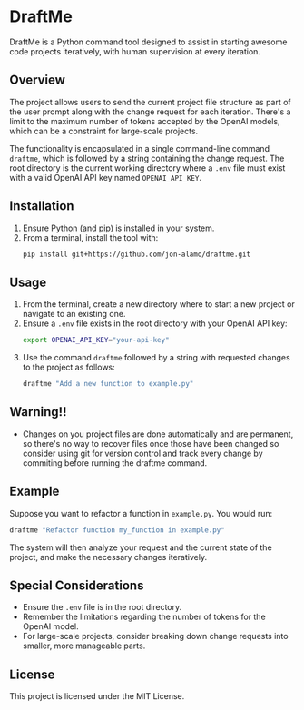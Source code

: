 
# DraftMe

DraftMe is a Python command tool designed to assist in starting awesome code projects iteratively, with human supervision at every iteration. 

## Overview

The project allows users to send the current project file structure as part of the user prompt along with the change request for each iteration. There's a limit to the maximum number of tokens accepted by the OpenAI models, which can be a constraint for large-scale projects.

The functionality is encapsulated in a single command-line command `draftme`, which is followed by a string containing the change request. The root directory is the current working directory where a `.env` file must exist with a valid OpenAI API key named `OPENAI_API_KEY`.

## Installation

1. Ensure Python (and pip) is installed in your system.
2. From a terminal, install the tool with:
    ```bash
    pip install git+https://github.com/jon-alamo/draftme.git
    ```

## Usage

1. From the terminal, create a new directory where to start a new project or navigate to an existing one.
2. Ensure a `.env` file exists in the root directory with your OpenAI API key:
   ```bash
   export OPENAI_API_KEY="your-api-key"
   ```
3. Use the command `draftme` followed by a string with requested changes to the project as follows:
   ```bash
   draftme "Add a new function to example.py"
   ```

## Warning!!
- Changes on you project files are done automatically and are permanent, so there's no way to recover files once those have been changed so consider using git for version control and track every change by commiting before running the draftme command. 

## Example

Suppose you want to refactor a function in `example.py`. You would run:

```bash
draftme "Refactor function my_function in example.py"
```

The system will then analyze your request and the current state of the project, and make the necessary changes iteratively.


## Special Considerations
- Ensure the `.env` file is in the root directory.
- Remember the limitations regarding the number of tokens for the OpenAI model.
- For large-scale projects, consider breaking down change requests into smaller, more manageable parts.

## License

This project is licensed under the MIT License.

